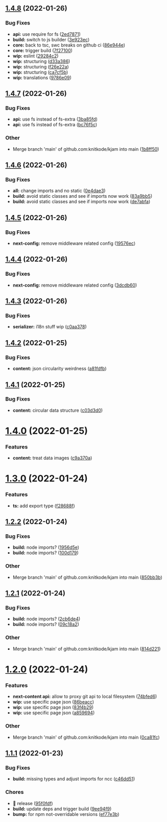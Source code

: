 ## [1.4.8](https://github.com/knitkode/kjam/compare/v1.4.7...v1.4.8) (2022-01-26)

### Bug Fixes

- **api:** use require for fs ([2ed7871](https://github.com/knitkode/kjam/commit/2ed7871cb3ff6b1a2e58127b4b9482033181fb19))
- **build:** switch to js builder ([3e923ec](https://github.com/knitkode/kjam/commit/3e923ec4ca09496e800098e41b95d57a3f2707eb))
- **core:** back to tsc, swc breaks on github ci ([86e944e](https://github.com/knitkode/kjam/commit/86e944ea221581e4e31d76a4e559242411e6a9b4))
- **core:** trigger build ([7f27100](https://github.com/knitkode/kjam/commit/7f27100ef0b09f1ffe48893ff185232a37924000))
- **wip:** eslint ([29284c2](https://github.com/knitkode/kjam/commit/29284c27209a61afc41cf51e6fce793e9b3309e6))
- **wip:** structuring ([d33a386](https://github.com/knitkode/kjam/commit/d33a386404cbdaf52ec36c74f1703ca6edd1c7b8))
- **wip:** structuring ([f26e22a](https://github.com/knitkode/kjam/commit/f26e22a919b743c40dddc0afdac88df7984f7004))
- **wip:** structuring ([ca7cf5b](https://github.com/knitkode/kjam/commit/ca7cf5b22cf37a37f4823c207bd2cc18f04fb9c9))
- **wip:** translations ([9786e09](https://github.com/knitkode/kjam/commit/9786e091afa692422479eaca7e90515b81b7b26e))

## [1.4.7](https://github.com/knitkode/kjam/compare/v1.4.6...v1.4.7) (2022-01-26)

### Bug Fixes

- **api:** use fs instead of fs-extra ([3ba85fd](https://github.com/knitkode/kjam/commit/3ba85fd25a3a6eef0aa9ca1e7661775b048e6340))
- **api:** use fs instead of fs-extra ([bc76f5c](https://github.com/knitkode/kjam/commit/bc76f5c71f9a24d6604a84093b806aa355023f27))

### Other

- Merge branch 'main' of github.com:knitkode/kjam into main ([1b8ff50](https://github.com/knitkode/kjam/commit/1b8ff50940721a9a31bf026cb7c1abf1077c6046))

## [1.4.6](https://github.com/knitkode/kjam/compare/v1.4.5...v1.4.6) (2022-01-26)

### Bug Fixes

- **all:** change imports and no static ([0e4dae3](https://github.com/knitkode/kjam/commit/0e4dae3edde7b785cc8506d46bab564b098cc86f))
- **build:** avoid static classes and see if imports now work ([83a9bb5](https://github.com/knitkode/kjam/commit/83a9bb5efcf3252139e187cfb243ca015e523feb))
- **build:** avoid static classes and see if imports now work ([de7abfa](https://github.com/knitkode/kjam/commit/de7abfa7b6c9dd5a22612a61a961b48558e175fd))

## [1.4.5](https://github.com/knitkode/kjam/compare/v1.4.4...v1.4.5) (2022-01-26)

### Bug Fixes

- **next-config:** remove middleware related config ([19576ec](https://github.com/knitkode/kjam/commit/19576ec1383f91354e06d4c2d8be34df2394a1d0))

## [1.4.4](https://github.com/knitkode/kjam/compare/v1.4.3...v1.4.4) (2022-01-26)

### Bug Fixes

- **next-config:** remove middleware related config ([3dcdb60](https://github.com/knitkode/kjam/commit/3dcdb603711c6db48c56252244f391825d78b73f))

## [1.4.3](https://github.com/knitkode/kjam/compare/v1.4.2...v1.4.3) (2022-01-26)

### Bug Fixes

- **serializer:** i18n stuff wip ([c0aa378](https://github.com/knitkode/kjam/commit/c0aa3784d5f8a3b822aea29698f3ee864c9c7df6))

## [1.4.2](https://github.com/knitkode/kjam/compare/v1.4.1...v1.4.2) (2022-01-25)

### Bug Fixes

- **content:** json circularity weirdness ([a81fdfb](https://github.com/knitkode/kjam/commit/a81fdfbde3091f9e307e43fade0b35ac52e2b763))

## [1.4.1](https://github.com/knitkode/kjam/compare/v1.4.0...v1.4.1) (2022-01-25)

### Bug Fixes

- **content:** circular data structure ([c03d3d0](https://github.com/knitkode/kjam/commit/c03d3d07b7511d50218958aba7142096ba5c9ddd))

# [1.4.0](https://github.com/knitkode/kjam/compare/v1.3.0...v1.4.0) (2022-01-25)

### Features

- **content:** treat data images ([c9a370a](https://github.com/knitkode/kjam/commit/c9a370af989051bd8464b1e657d00101b8420a54))

# [1.3.0](https://github.com/knitkode/kjam/compare/v1.2.2...v1.3.0) (2022-01-24)

### Features

- **ts:** add export type ([f28688f](https://github.com/knitkode/kjam/commit/f28688fc4087df87dcd6b80e9c7db0424bbe8542))

## [1.2.2](https://github.com/knitkode/kjam/compare/v1.2.1...v1.2.2) (2022-01-24)

### Bug Fixes

- **build:** node imports? ([1956d5e](https://github.com/knitkode/kjam/commit/1956d5ebc0bb1ffcb99f358dd6d418209d77ae9c))
- **build:** node imports? ([100d179](https://github.com/knitkode/kjam/commit/100d179e9a10c35655cc35607e90372b93146716))

### Other

- Merge branch 'main' of github.com:knitkode/kjam into main ([850bb3b](https://github.com/knitkode/kjam/commit/850bb3b7b4e1b95074986f345456a2f40f5abff1))

## [1.2.1](https://github.com/knitkode/kjam/compare/v1.2.0...v1.2.1) (2022-01-24)

### Bug Fixes

- **build:** node imports? ([2cb6de4](https://github.com/knitkode/kjam/commit/2cb6de4b7519373e669beb096cdc7d21bed5c67b))
- **build:** node imports? ([09c18a2](https://github.com/knitkode/kjam/commit/09c18a270ca54fb9133d3160fc53ab5aade44bd1))

### Other

- Merge branch 'main' of github.com:knitkode/kjam into main ([814d221](https://github.com/knitkode/kjam/commit/814d221704c5b76b619cd082c65b3cb4ddaba58b))

# [1.2.0](https://github.com/knitkode/kjam/compare/v1.1.1...v1.2.0) (2022-01-24)

### Features

- **next-content api:** allow to proxy git api to local filesystem ([74bfed6](https://github.com/knitkode/kjam/commit/74bfed677c27d10fa09144e22eb0bb644c9fb5f1))
- **wip:** use specific page json ([86beacc](https://github.com/knitkode/kjam/commit/86beacc075c4b852f09fa6e5677bc80e536e4d61))
- **wip:** use specific page json ([83f4b29](https://github.com/knitkode/kjam/commit/83f4b293226824d382110a44da5bec48ca1c4014))
- **wip:** use specific page json ([a859694](https://github.com/knitkode/kjam/commit/a85969448bf94282b6decb0f3440ed6268bac080))

### Other

- Merge branch 'main' of github.com:knitkode/kjam into main ([0ca81fc](https://github.com/knitkode/kjam/commit/0ca81fc1ca63cc504af8f7162c30281fe131a863))

## [1.1.1](https://github.com/knitkode/kjam/compare/v1.1.0...v1.1.1) (2022-01-23)

### Bug Fixes

- **build:** missing types and adjust imports for ncc ([c46dd51](https://github.com/knitkode/kjam/commit/c46dd5187734539ac459a855bd2d3a21ac78ee45))

### Chores

- 🤖 release ([95f0fdf](https://github.com/knitkode/kjam/commit/95f0fdfdea660ac57aa4e847e5e59985c618a39b))
- **build:** update deps and trigger build ([9ee94f9](https://github.com/knitkode/kjam/commit/9ee94f9efde9442e9d8e4b5ac472235e7d12e552))
- **bump:** for npm not-overridable versions ([ef77e3b](https://github.com/knitkode/kjam/commit/ef77e3bf46cf26c78434fbf45eb044c93bd894ba))
